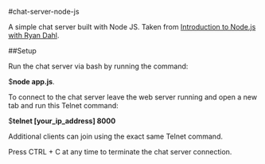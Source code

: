 #chat-server-node-js

A simple chat server built with Node JS. Taken from <a href="https://www.youtube.com/watch?v=jo_B4LTHi3I">Introduction to Node.js with Ryan Dahl</a>.

##Setup

Run the chat server via bash by running the command:

 $**node app.js**.

To connect to the chat server leave the web server running and open a new tab and run this Telnet command:

 $**telnet [your_ip_address] 8000**

Additional clients can join using the exact same Telnet command.

Press CTRL + C at any time to terminate the chat server connection.
